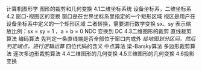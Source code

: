 计算机图形学
	图形的裁剪和几何变换
		4.1二维坐标系统
			设备坐标系，二维坐标系
		4.2 窗口-视图区的变换
			窗口是在世界坐标系里指定的一个矩形区域
			视区是用户在设备坐标系中定义的一个矩形区域
				二者转换，需要进行数学变换
				sx、sy 表示缩放比例：sx = sy = 1 ，a = b = 0
				NDC 变换到 DC
		4.3二维图形的裁剪
			直线裁剪算法
				编码算法
					先判定一条直线端是否全部位于窗口内或外
						*给地图划分区间，然后判定端点，进行逻辑运算*
					四位代码的含义
				中点算法
				梁-Barsky算法
			多边形裁剪算法
				逐次多边形裁剪算法
		4.4二维图形的几何变换
		4.5三维图形的几何变换
		4.6投影变换
